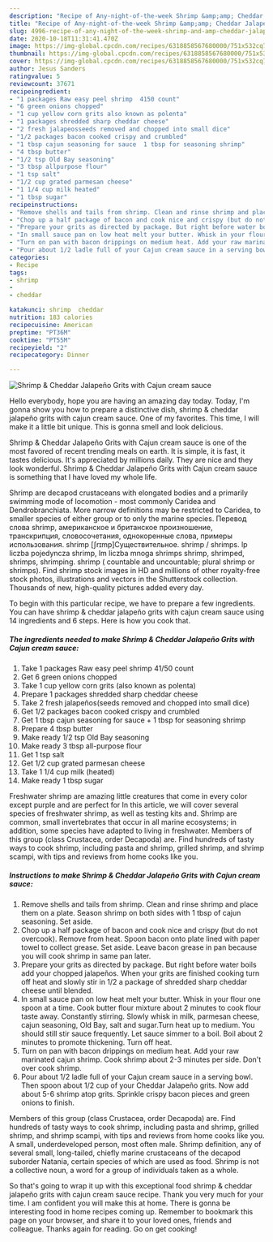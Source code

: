 ```yaml
---
description: "Recipe of Any-night-of-the-week Shrimp &amp;amp; Cheddar Jalapeño Grits with Cajun cream sauce"
title: "Recipe of Any-night-of-the-week Shrimp &amp;amp; Cheddar Jalapeño Grits with Cajun cream sauce"
slug: 4996-recipe-of-any-night-of-the-week-shrimp-and-amp-cheddar-jalapeno-grits-with-cajun-cream-sauce
date: 2020-10-18T11:31:41.470Z
image: https://img-global.cpcdn.com/recipes/6318858567680000/751x532cq70/shrimp-cheddar-jalapeno-grits-with-cajun-cream-sauce-recipe-main-photo.jpg
thumbnail: https://img-global.cpcdn.com/recipes/6318858567680000/751x532cq70/shrimp-cheddar-jalapeno-grits-with-cajun-cream-sauce-recipe-main-photo.jpg
cover: https://img-global.cpcdn.com/recipes/6318858567680000/751x532cq70/shrimp-cheddar-jalapeno-grits-with-cajun-cream-sauce-recipe-main-photo.jpg
author: Jesus Sanders
ratingvalue: 5
reviewcount: 37671
recipeingredient:
- "1 packages Raw easy peel shrimp  4150 count"
- "6 green onions chopped"
- "1 cup yellow corn grits also known as polenta"
- "1 packages shredded sharp cheddar cheese"
- "2 fresh jalapeosseeds removed and chopped into small dice"
- "1/2 packages bacon cooked crispy and crumbled"
- "1 tbsp cajun seasoning for sauce  1 tbsp for seasoning shrimp"
- "4 tbsp butter"
- "1/2 tsp Old Bay seasoning"
- "3 tbsp allpurpose flour"
- "1 tsp salt"
- "1/2 cup grated parmesan cheese"
- "1 1/4 cup milk heated"
- "1 tbsp sugar"
recipeinstructions:
- "Remove shells and tails from shrimp. Clean and rinse shrimp and place them on a plate. Season shrimp on both sides with 1 tbsp of cajun seasoning. Set aside."
- "Chop up a half package of bacon and cook nice and crispy (but do not overcook). Remove from heat. Spoon bacon onto plate lined with paper towel to collect grease. Set aside. Leave bacon grease in pan because you will cook shrimp in same pan later."
- "Prepare your grits as directed by package. But right before water boils add your chopped jalapeños.  When your grits are finished cooking turn off heat and slowly stir in 1/2 a package of shredded sharp cheddar cheese until blended."
- "In small sauce pan on low heat melt your butter. Whisk in your flour one spoon at a time. Cook butter flour mixture about 2 minutes to cook flour taste away. Constantly stirring.  Slowly whisk in milk, parmesan cheese, cajun seasoning, Old Bay, salt and sugar.Turn heat up to medium. You should still stir sauce frequently.  Let sauce simmer to a boil. Boil about 2 minutes to promote thickening. Turn off heat."
- "Turn on pan with bacon drippings on medium heat. Add your raw marinated cajun shrimp. Cook shrimp about 2-3 minutes per side. Don&#39;t over cook shrimp."
- "Pour about 1/2 ladle full of your Cajun cream sauce in a serving bowl. Then spoon about 1/2 cup of your Cheddar Jalapeño grits. Now add about 5-6 shrimp atop grits. Sprinkle crispy bacon pieces and  green onions to finish."
categories:
- Recipe
tags:
- shrimp
- 
- cheddar

katakunci: shrimp  cheddar 
nutrition: 183 calories
recipecuisine: American
preptime: "PT36M"
cooktime: "PT55M"
recipeyield: "2"
recipecategory: Dinner

---
```



![Shrimp &amp; Cheddar Jalapeño Grits with Cajun cream sauce](https://img-global.cpcdn.com/recipes/6318858567680000/751x532cq70/shrimp-cheddar-jalapeno-grits-with-cajun-cream-sauce-recipe-main-photo.jpg)

Hello everybody, hope you are having an amazing day today. Today, I'm gonna show you how to prepare a distinctive dish, shrimp &amp; cheddar jalapeño grits with cajun cream sauce. One of my favorites. This time, I will make it a little bit unique. This is gonna smell and look delicious.

Shrimp &amp; Cheddar Jalapeño Grits with Cajun cream sauce is one of the most favored of recent trending meals on earth. It is simple, it is fast, it tastes delicious. It's appreciated by millions daily. They are nice and they look wonderful. Shrimp &amp; Cheddar Jalapeño Grits with Cajun cream sauce is something that I have loved my whole life.

Shrimp are decapod crustaceans with elongated bodies and a primarily swimming mode of locomotion - most commonly Caridea and Dendrobranchiata. More narrow definitions may be restricted to Caridea, to smaller species of either group or to only the marine species. Перевод слова shrimp, американское и британское произношение, транскрипция, словосочетания, однокоренные слова, примеры использования. shrimp [ʃrɪmp]Существительное. shrimp / shrimps. lp liczba pojedyncza shrimp, lm liczba mnoga shrimps shrimp, shrimped, shrimps, shrimping. shrimp ( countable and uncountable; plural shrimp or shrimps). Find shrimp stock images in HD and millions of other royalty-free stock photos, illustrations and vectors in the Shutterstock collection. Thousands of new, high-quality pictures added every day.


To begin with this particular recipe, we have to prepare a few ingredients. You can have shrimp &amp; cheddar jalapeño grits with cajun cream sauce using 14 ingredients and 6 steps. Here is how you cook that.

<!--inarticleads1-->

##### The ingredients needed to make Shrimp &amp; Cheddar Jalapeño Grits with Cajun cream sauce:

1. Take 1 packages Raw easy peel shrimp  41/50 count
1. Get 6 green onions chopped
1. Take 1 cup yellow corn grits (also known as polenta)
1. Prepare 1 packages shredded sharp cheddar cheese
1. Take 2 fresh jalapeños(seeds removed and chopped into small dice)
1. Get 1/2 packages bacon cooked crispy and crumbled
1. Get 1 tbsp cajun seasoning for sauce + 1 tbsp for seasoning shrimp
1. Prepare 4 tbsp butter
1. Make ready 1/2 tsp Old Bay seasoning
1. Make ready 3 tbsp all-purpose flour
1. Get 1 tsp salt
1. Get 1/2 cup grated parmesan cheese
1. Take 1 1/4 cup milk (heated)
1. Make ready 1 tbsp sugar


Freshwater shrimp are amazing little creatures that come in every color except purple and are perfect for In this article, we will cover several species of freshwater shrimp, as well as testing kits and. Shrimp are common, small invertebrates that occur in all marine ecosystems; in addition, some species have adapted to living in freshwater. Members of this group (class Crustacea, order Decapoda) are. Find hundreds of tasty ways to cook shrimp, including pasta and shrimp, grilled shrimp, and shrimp scampi, with tips and reviews from home cooks like you. 

<!--inarticleads2-->

##### Instructions to make Shrimp &amp; Cheddar Jalapeño Grits with Cajun cream sauce:

1. Remove shells and tails from shrimp. Clean and rinse shrimp and place them on a plate. Season shrimp on both sides with 1 tbsp of cajun seasoning. Set aside.
1. Chop up a half package of bacon and cook nice and crispy (but do not overcook). Remove from heat. Spoon bacon onto plate lined with paper towel to collect grease. Set aside. Leave bacon grease in pan because you will cook shrimp in same pan later.
1. Prepare your grits as directed by package. But right before water boils add your chopped jalapeños.  When your grits are finished cooking turn off heat and slowly stir in 1/2 a package of shredded sharp cheddar cheese until blended.
1. In small sauce pan on low heat melt your butter. Whisk in your flour one spoon at a time. Cook butter flour mixture about 2 minutes to cook flour taste away. Constantly stirring.  Slowly whisk in milk, parmesan cheese, cajun seasoning, Old Bay, salt and sugar.Turn heat up to medium. You should still stir sauce frequently.  Let sauce simmer to a boil. Boil about 2 minutes to promote thickening. Turn off heat.
1. Turn on pan with bacon drippings on medium heat. Add your raw marinated cajun shrimp. Cook shrimp about 2-3 minutes per side. Don&#39;t over cook shrimp.
1. Pour about 1/2 ladle full of your Cajun cream sauce in a serving bowl. Then spoon about 1/2 cup of your Cheddar Jalapeño grits. Now add about 5-6 shrimp atop grits. Sprinkle crispy bacon pieces and  green onions to finish.


Members of this group (class Crustacea, order Decapoda) are. Find hundreds of tasty ways to cook shrimp, including pasta and shrimp, grilled shrimp, and shrimp scampi, with tips and reviews from home cooks like you. A small, underdeveloped person, most often male. Shrimp definition, any of several small, long-tailed, chiefly marine crustaceans of the decapod suborder Natania, certain species of which are used as food. Shrimp is not a collective noun, a word for a group of individuals taken as a whole. 

So that's going to wrap it up with this exceptional food shrimp &amp; cheddar jalapeño grits with cajun cream sauce recipe. Thank you very much for your time. I am confident you will make this at home. There is gonna be interesting food in home recipes coming up. Remember to bookmark this page on your browser, and share it to your loved ones, friends and colleague. Thanks again for reading. Go on get cooking!
